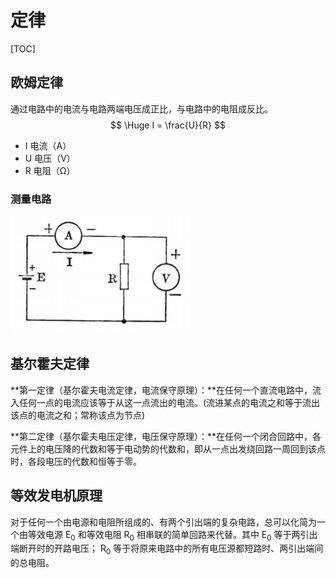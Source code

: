 

# 定律

[TOC]

## 欧姆定律

通过电路中的电流与电路两端电压成正比，与电路中的电阻成反比。
$$
\Huge I = \frac{U}{R}
$$
* I				电流（A）
* U              电压（V）
* R               电阻（Ω）

### 测量电路

 ![](Images/欧姆定律.png)

## 基尔霍夫定律

**第一定律（基尔霍夫电流定律，电流保守原理）：**在任何一个直流电路中，流入任何一点的电流应该等于从这一点流出的电流。(流进某点的电流之和等于流出该点的电流之和；常称该点为节点)

**第二定律（基尔霍夫电压定律，电压保守原理）：**在任何一个闭合回路中，各元件上的电压降的代数和等于电动势的代数和，即从一点出发绕回路一周回到该点时，各段电压的代数和恒等于零。

## 等效发电机原理

对于任何一个由电源和电阻所组成的、有两个引出端的复杂电路，总可以化简为一个由等效电源 E<sub>0</sub> 和等效电阻 R<sub>0</sub> 相串联的简单回路来代替。其中 E<sub>0</sub> 等于两引出端断开时的开路电压； R<sub>0</sub> 等于将原来电路中的所有电压源都短路时、两引出端间的总电阻。